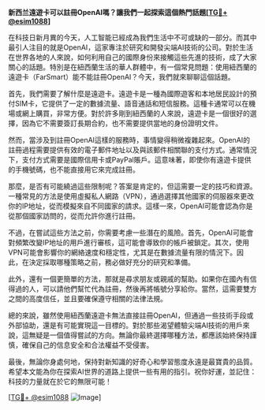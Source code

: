 **新西兰遠遊卡可以註冊OpenAI嗎？讓我們一起探索這個熱門話題[[TG💪+ @esim1088](https://t.me/s/esim1088)]**

在科技日新月異的今天，人工智能已經成為我們生活中不可或缺的一部分。而其中最引人注目的就是OpenAI，這家專注於研究和開發尖端AI技術的公司。對於生活在世界各地的人來說，如何利用自己的國際身份來接觸這些先進的技術，成了大家關心的話題。特別是在紐西蘭生活的華人群體中，有一個常見問題：使用紐西蘭的遠遊卡（FarSmart）能不能註冊OpenAI？今天，我們就來聊聊這個話題。

首先，我們需要了解什麼是遠遊卡。遠遊卡是一種為國際遊客和本地居民設計的預付SIM卡，它提供了一定的數據流量、語音通話和短信服務。這種卡通常可以在機場或網上購買，非常方便。對於許多剛到紐西蘭的人來說，遠遊卡是一個很好的選擇，因為它不需要簽訂長期合約，也不需要提供當地的身份證明文件。

然而，當涉及到註冊OpenAI這樣的服務時，事情變得稍微複雜起來。OpenAI的註冊過程需要提供有效的電子郵件地址以及與該郵件相關聯的支付方式。通常情況下，支付方式需要是國際信用卡或PayPal賬戶。這意味著，即使你有遠遊卡提供的手機號碼，也不能直接用它來完成註冊。

那麼，是否有可能繞過這些限制呢？答案是肯定的，但這需要一定的技巧和資源。一種常見的方法是使用虛擬私人網路（VPN），通過選擇其他國家的伺服器來更改你的IP地址，從而模擬來自不同國家的請求。這樣一來，OpenAI可能會認為你是從那個國家訪問的，從而允許你進行註冊。

不過，在嘗試這些方法之前，你需要考慮一些潛在的風險。首先，OpenAI可能會對頻繁改變IP地址的用戶進行審核，這可能會導致你的帳戶被鎖定。其次，使用VPN可能會影響你的網絡速度和穩定性，尤其是在數據流量有限的情況下。因此，在決定採取哪種策略之前，務必做好充分的研究和準備。

此外，還有一個更簡單的方法，那就是尋求朋友或親戚的幫助。如果你在國內有信得過的人，可以請他們幫忙代為註冊，然後再將帳號分享給你。當然，這需要雙方之間的高度信任，並且要確保遵守相關的法律法規。

總的來說，雖然使用紐西蘭遠遊卡無法直接註冊OpenAI，但通過一些技術手段或外部協助，還是有可能實現這一目標的。對於那些渴望體驗尖端AI技術的用戶來說，這無疑是一個值得嘗試的方向。無論你最終選擇哪種方法，都應該始終保持謹慎，確保自己的信息安全和合法權益不受侵害。

最後，無論你身處何地，保持對新知識的好奇心和學習態度永遠是最寶貴的品質。希望本文能為你在探索AI世界的道路上提供一些有用的指引。祝你好運，並記住：科技的力量就在於它的無限可能！

[[TG💪+ @esim1088](https://t.me/s/esim1088) ![Image](https://i.postimg.cc/4NQfJmqS/Snipaste-2025-05-13-00-14-12.png)]